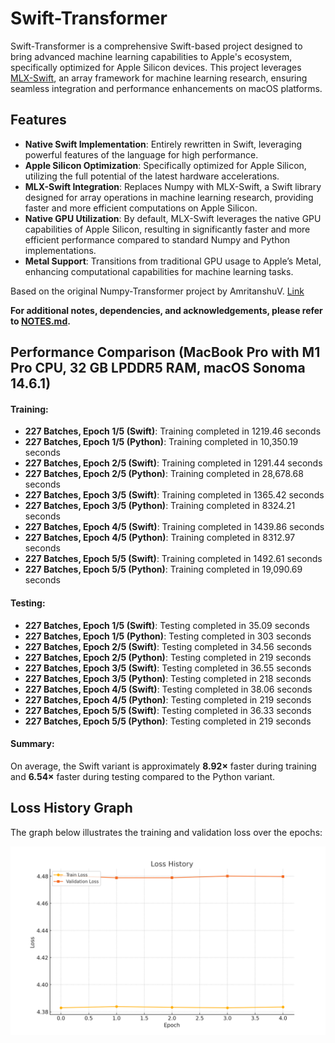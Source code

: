 # Swift-Transformer

Swift-Transformer is a comprehensive Swift-based project designed to bring advanced machine learning capabilities to Apple's ecosystem, specifically optimized for Apple Silicon devices. This project leverages [MLX-Swift](https://github.com/ml-explore/mlx-swift/tree/db6e838c7bbfc1bb8a1475bfa7cea0baf1ba8835), an array framework for machine learning research, ensuring seamless integration and performance enhancements on macOS platforms.

## Features

- **Native Swift Implementation**: Entirely rewritten in Swift, leveraging powerful features of the language for high performance.
- **Apple Silicon Optimization**: Specifically optimized for Apple Silicon, utilizing the full potential of the latest hardware accelerations.
- **MLX-Swift Integration**: Replaces Numpy with MLX-Swift, a Swift library designed for array operations in machine learning research, providing faster and more efficient computations on Apple Silicon.
- **Native GPU Utilization**: By default, MLX-Swift leverages the native GPU capabilities of Apple Silicon, resulting in significantly faster and more efficient performance compared to standard Numpy and Python implementations.
- **Metal Support**: Transitions from traditional GPU usage to Apple’s Metal, enhancing computational capabilities for machine learning tasks.

Based on the original Numpy-Transformer project by AmritanshuV. [Link](https://github.com/AmritanshuV/Numpy-Transformer)

**For additional notes, dependencies, and acknowledgements, please refer to [NOTES.md](NOTES.md).**

## Performance Comparison (MacBook Pro with M1 Pro CPU, 32 GB LPDDR5 RAM, macOS Sonoma 14.6.1)

#### Training:

- **227 Batches, Epoch 1/5 (Swift)**: Training completed in 1219.46 seconds
- **227 Batches, Epoch 1/5 (Python)**: Training completed in 10,350.19 seconds
- **227 Batches, Epoch 2/5 (Swift)**: Training completed in 1291.44 seconds
- **227 Batches, Epoch 2/5 (Python)**: Training completed in 28,678.68 seconds
- **227 Batches, Epoch 3/5 (Swift)**: Training completed in 1365.42 seconds
- **227 Batches, Epoch 3/5 (Python)**: Training completed in 8324.21 seconds
- **227 Batches, Epoch 4/5 (Swift)**: Training completed in 1439.86 seconds
- **227 Batches, Epoch 4/5 (Python)**: Training completed in 8312.97 seconds
- **227 Batches, Epoch 5/5 (Swift)**: Training completed in 1492.61 seconds
- **227 Batches, Epoch 5/5 (Python)**: Training completed in 19,090.69 seconds

#### Testing:

- **227 Batches, Epoch 1/5 (Swift)**: Testing completed in 35.09 seconds
- **227 Batches, Epoch 1/5 (Python)**: Testing completed in 303 seconds
- **227 Batches, Epoch 2/5 (Swift)**: Testing completed in 34.56 seconds
- **227 Batches, Epoch 2/5 (Python)**: Testing completed in 219 seconds
- **227 Batches, Epoch 3/5 (Swift)**: Testing completed in 36.55 seconds
- **227 Batches, Epoch 3/5 (Python)**: Testing completed in 218 seconds
- **227 Batches, Epoch 4/5 (Swift)**: Testing completed in 38.06 seconds
- **227 Batches, Epoch 4/5 (Python)**: Testing completed in 219 seconds
- **227 Batches, Epoch 5/5 (Swift)**: Testing completed in 36.33 seconds
- **227 Batches, Epoch 5/5 (Python)**: Testing completed in 219 seconds

#### Summary:

On average, the Swift variant is approximately **8.92×** faster during training and **6.54×** faster during testing compared to the Python variant.

## Loss History Graph

The graph below illustrates the training and validation loss over the epochs:

![Loss History Graph](loss_history.png)

